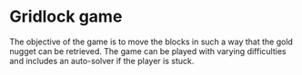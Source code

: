 # Gridlock game
The objective of the game is to move the blocks in such a way that the gold nugget can be retrieved.
The game can be played with varying difficulties and includes an auto-solver if the player is stuck.
